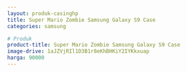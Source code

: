 ```yaml
---
layout: produk-casinghp
title: Super Mario Zombie Samsung Galaxy S9 Case
categories: samsung

# Produk
product-title: Super Mario Zombie Samsung Galaxy S9 Case
image-drive: 1aJZVjRIl1D3B1r8eKhBHKiY2IYKkxuap
harga: 90000
---
```

